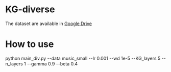 # KG-diverse
The dataset are available in [Google Drive](https://drive.google.com/drive/folders/11MyW_NGHKgNjg2iCBSpqYPveCBCcVxQO?usp=sharing)


# How to use
python main_div.py --data music_small --lr 0.001 --wd 1e-5 --KG_layers 5 --n_layers 1 --gamma 0.9 --beta 0.4
